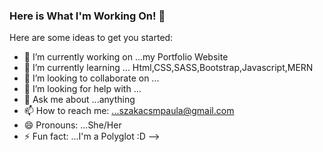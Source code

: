 ### Here is What I'm Working On! 👋



Here are some ideas to get you started:

- 🔭 I’m currently working on ...my Portfolio Website
- 🌱 I’m currently learning ... Html,CSS,SASS,Bootstrap,Javascript,MERN
- 👯 I’m looking to collaborate on ...
- 🤔 I’m looking for help with ...
- 💬 Ask me about ...anything
- 📫 How to reach me: ...szakacsmpaula@gmail.com
- 😄 Pronouns: ...She/Her
- ⚡ Fun fact: ...I'm a Polyglot :D
-->
